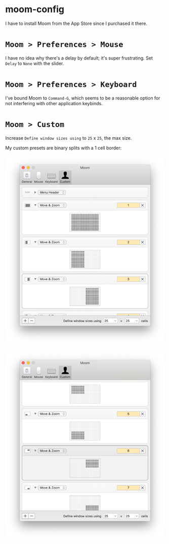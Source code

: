 # moom-config

I have to install Moom from the App Store since I purchased it there.

# `Moom > Preferences > Mouse`

I have no idea why there's a delay by default; it's super frustrating. Set `Delay` to `None` with the slider.

# `Moom > Preferences > Keyboard`

I've bound Moom to `Command-G`, which seems to be a reasonable option for not interfering with other application keybinds.

# `Moom > Custom`

Increase `Define window sizes using` to `25` x `25`, the max size.

My custom presets are binary splits with a 1 cell border:

![Preset 1 is the whole screen with a 1 cell border. Preset 2 is the left half of the screen with a 1 cell border (25x11). Preset 3 is the right half of the screen with a 1 cell border (25x11).](images/sizes-1.png)

![Preset 4 is the top left corner of the screen with a 1 cell border (11x11). Preset 5 is the lower left corner, 6 is the upper right, and 7 is the bottom right.](images/sizes-2.png)